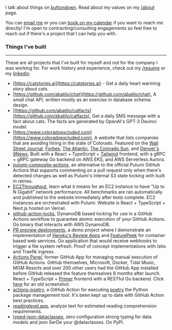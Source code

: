 I talk about things on [buttondown](https://buttondown.email/abatilo/archive).
Read about my values on my [/about](/about) page.

You can [email me](mailto:aaronbatilo@gmail.com) or you can [book on my
calendar](https://calendar.aaronbatilo.dev) if you want to reach me directly!
I'm open to contracting/consulting engagements so feel free to reach out if
there's a project that I can help you with.

### Things I've built

---

These are all projects that I've built for myself and not for the company I was
working for. For work history and experience, check out my [/resume](/resume)
or my [linkedin](https://www.linkedin.com/in/abatilo).

- [https://catstories.ai](https://catstories.ai) - Get a daily heart warming story about cats.
- [https://github.com/abatilo/chat](https://github.com/abatilo/chat), A small chat
  API, written mostly as an exercise in database schema design.
- [[https://github.com/abatilo/catfacts](https://github.com/abatilo/catfacts), Get a
  daily SMS message with a fact about cats. The facts are generated by OpenAI's
  GPT-3 Davinci model.
- [https://www.coloradoexcluded.com](https://www.coloradoexcluded.com), A
  website that lists companies that are avoiding hiring in the state of
  Colorado. Featured on the [Wall Street
  Journal](https://www.wsj.com/articles/many-companies-want-remote-workersexcept-from-colorado-11623937649?reflink=desktopwebshare_permalink),
  [Forbes](https://www.forbes.com/sites/isabelcontreras/2021/11/01/whats-the-pay-more-employers-including-chime-and-accenture-are-falling-in-line-with-colorado-law-requiring-salary-ranges-in-job-postings/?sh=4c4a40ac670a),
  [The
  Atlantic](https://www.theatlantic.com/politics/archive/2021/07/remote-jobs-colorado-equal-pay/619581/),
  [The Colorado
  Sun](https://coloradosun.com/2021/06/19/colorado-job-openings-salary-equal-pay-unemployment/),
  and [Denver's
  9News](https://www.9news.com/video/news/local/next/website-tracks-companies-exclude-colorado-applicants-salary-requirement-law/73-ffbab2e6-bbd3-4118-b99f-c5a85361e983).
  Built with a React + TypeScript + [Tailwind](https://tailwindui.com/)
  frontend, with a gRPC + gRPC gateway Go backend on AWS EKS, and AWS
  Serverless Aurora.
- [pulumi-composite-actions](https://github.com/abatilo/pulumi-composite-actions),
  an alternative to the official Pulumi GitHub Actions that supports commenting
  on a pull request only when there's detected changes as well as Pulumi's
  internal S3 state locking with built in retries.
- [EC2Throughput](https://ec2throughput.info), learn what it means for an EC2
  instance to have ”Up to N Gigabit” network performance. All benchmarks are
  ran automatically and published to the website immediately after tests
  complete. EC2 instances are orchestrated with Pulumi. Website is React +
  TypeScript + Next.js hosted on Vercel.
- [github-action-locks](https://github.com/abatilo/github-action-locks),
  DynamoDB based locking for use in a GitHub Actions workflow to guarantee
  atomic execution of your GitHub Actions. Go binary that interacts with AWS
  DynamoDB.
- [PR preview
  deployments](https://github.com/abatilo/streamlit-preview-environments-demo),
  a demo project where I demonstrate an implementation of [Heroku's Review
  Apps](https://devcenter.heroku.com/articles/github-integration-review-apps)
  and [FeaturePeek](https://featurepeek.com/) for container based web services.
  Go application that would receive webhooks to trigger a file system refresh.
  Proof of concept implementations with Istio and Traefik ingress.
- [Actions Panel](https://github.com/apps/actionspanel), former GitHub App for
  managing manual execution of GitHub Actions. GitHub themselves, Microsoft,
  Docker, Tidal Music, MGM Resorts and over 200 other users had the GitHub App
  installed before GitHub released the feature themselves 6 months after
  launch. React + TypeScript + [Primer](https://github.com/primer/components)
  frontend with a RESTful Go backend. Click [here](/actionspanel-preview.png)
  for an old screenshot.
- [actions-poetry](https://github.com/abatilo/actions-poetry), a GitHub Action
  for executing [poetry](https://github.com/python-poetry/poetry) the Python
  package management tool. It's been kept up to date with GitHub Action best
  practices.
- [readinglevel.app](https://readinglevel.app), analyze text for estimated
  reading comprehension requirements.
- [typed-json-dataclasses](https://github.com/abatilo/typed-json-dataclass),
  zero configuration strong typing for data models and json SerDe your
  @dataclasses. On PyPI.
